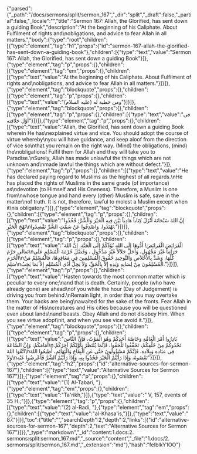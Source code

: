 {"parsed":{"_path":"/docs/sermons/split/sermon_167","_dir":"split","_draft":false,"_partial":false,"_locale":"","title":"Sermon 167:  Allah, the Glorified, has sent down a guiding Book","description":"At the beginning of his Caliphate. About Fulfilment of rights and\nobligations, and advice to fear Allah in all matters.","body":{"type":"root","children":[{"type":"element","tag":"h1","props":{"id":"sermon-167-allah-the-glorified-has-sent-down-a-guiding-book"},"children":[{"type":"text","value":"Sermon 167:  Allah, the Glorified, has sent down a guiding Book"}]},{"type":"element","tag":"p","props":{},"children":[{"type":"element","tag":"em","props":{},"children":[{"type":"text","value":"At the beginning of his Caliphate. About Fulfilment of rights and\nobligations, and advice to fear Allah in all matters."}]}]},{"type":"element","tag":"blockquote","props":{},"children":[{"type":"element","tag":"p","props":{},"children":[{"type":"text","value":"ومن خطبة له (عليه السلام)"}]}]},{"type":"element","tag":"blockquote","props":{},"children":[{"type":"element","tag":"p","props":{},"children":[{"type":"text","value":"في أوّل خلافته"}]}]},{"type":"element","tag":"p","props":{},"children":[{"type":"text","value":"Allah, the Glorified, has sent down a guiding Book wherein He has\nexplained virtue and vice. You should adopt the course of virtue whereby\nyou will have guidance, and keep aloof from the direction of vice so\nthat you remain on the right way. (Mind) the obligations, (mind) the\nobligations! Fulfil them for Allah and they will take you to Paradise.\nSurely, Allah has made unlawful the things which are not unknown and\nmade lawful the things which are without defect."}]},{"type":"element","tag":"p","props":{},"children":[{"type":"text","value":"He has declared paying regard to Muslims as the highest of all regards.\nHe has placed the rights of Muslims in the same grade (of importance) as\ndevotion (to Himself and His Oneness). Therefore, a Muslim is one from\nwhose tongue and hand every (other) Muslim is safe, save in the matter\nof truth. It is not, therefore, lawful to molest a Muslim except when it\nis obligatory."}]},{"type":"element","tag":"blockquote","props":{},"children":[{"type":"element","tag":"p","props":{},"children":[{"type":"text","value":"إنَّ اللهَ سُبْحَانَهُ أَنْزَلَ كِتَاباً هَادِياً بَيَّنَ فِيهِ الْخَيْرَ وَالْشَّرَّ; فَخُذُوا نَهْجَ الْخَيْرِ\nتَهْتَدُوا، وَاصْدِفُوا عَنْ سَمْتِ الشَّرِّ تَقْصِدُوا."}]}]},{"type":"element","tag":"blockquote","props":{},"children":[{"type":"element","tag":"p","props":{},"children":[{"type":"text","value":"الْفَرَائِضَ الْفَرائِضَ! أَدُّوهَا إلَى اللهِ تُؤَدِّكُمْ إِلَى الْجَنَّةِ. إنَّ اللهَ تَعالَى حَرَّمَ\nحَرَاماً غَيْرَ مَجْهُول، وَأَحَلَّ حَلاَلاً غَيْرَ مَدْخُول ، وَفَضَّلَ حُرْمَةَ الْمُسْلِمِ عَلَى الْحُرَمِ\nكُلِّهَا، وَشَدَّ بِالاْخْلاَصِ وَالتَّوحِيدِ حُقُوقَ الْمُسْلِمِينَ فِي مَعَاقِدِهَا، فَالْمُسْلِمُ مَنْ سَلِمَ\nالْمُسْلِمُونَ مِنْ لِسَانِهِ وَيَدِهِ إِلاَّ بِالْحَقِّ، وَلاَ يَحِلُّ أَذَى الْمُسْلِمِ إِلاَّ بَمَا يَجِبُ."}]}]},{"type":"element","tag":"p","props":{},"children":[{"type":"text","value":"Hasten towards the most common matter which is peculiar to every one;\nand that is death. Certainly, people (who have already gone) are ahead\nof you while the hour (Day of Judgement) is driving you from behind.\nRemain light, in order that you may overtake them. Your backs are being\nawaited for the sake of the fronts. Fear Allah in the matter of His\ncreatures and His cities because you will be questioned even about lands\nand beasts. Obey Allah and do not disobey Him. When you see virtue adopt\nit, and when you see vice avoid it."}]},{"type":"element","tag":"blockquote","props":{},"children":[{"type":"element","tag":"p","props":{},"children":[{"type":"text","value":"بَادِرُوا أَمْرَ الْعَامَّةِ وَخَاصَّةَ أَحَدِكُمْ وَهُوَ الْمَوْتُ، فَإنَّ النَّاسَ أَمَامَكُمْ، وَإِنَّ السَّاعَةَ\nتَحْدُوكُمْ مِنْ خَلْفِكُمْ، تَخَفَّفُوا تَلْحَقُوا، فَإنَّمَا يُنْتَظَرُ بِأَوَّلِكُمْ آخِرُكُمْ. اتَّقُوا اللهَ\nفِي عِبَادِهِ وَبِلاَدِهِ، فَإنَّكُمْ مَسْؤُولُونَ حَتَّى عَنِ الْبِقَاعِ وَالْبَهَائِمِ، أَطِيعُوا اللهَ وَلاَ\nتَعْصُوهُ، وَإِذَا رَأَيْتُمُ الْخَيْرَ فَخُذُوا بِهِ، وَإذَا رَأَيْتُمُ الشَّرَّ فَأَعْرِضُوا عَنْه"}]}]},{"type":"element","tag":"h2","props":{"id":"alternative-sources-for-sermon-167"},"children":[{"type":"text","value":"Alternative Sources for Sermon 167"}]},{"type":"element","tag":"p","props":{},"children":[{"type":"text","value":"(1) Al-Tabari, "},{"type":"element","tag":"em","props":{},"children":[{"type":"text","value":"Ta'rikh,"}]},{"type":"text","value":" V, 157, events of 35 H.;"}]},{"type":"element","tag":"p","props":{},"children":[{"type":"text","value":"(2) al-Radi, "},{"type":"element","tag":"em","props":{},"children":[{"type":"text","value":"al-Khasa'is,"}]},{"type":"text","value":" 87."}]}],"toc":{"title":"","searchDepth":2,"depth":2,"links":[{"id":"alternative-sources-for-sermon-167","depth":2,"text":"Alternative Sources for Sermon 167"}]}},"_type":"markdown","_id":"content:1.docs:2. sermons:split:sermon_167.md","_source":"content","_file":"1.docs/2. sermons/split/sermon_167.md","_extension":"md"},"hash":"feIblkY1OO"}